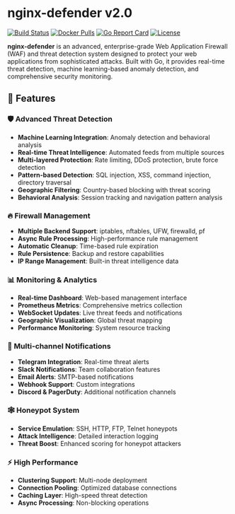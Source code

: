 # nginx-defender v2.0

[![Build Status](https://github.com/yourusername/nginx-defender/workflows/Build%20and%20Publish/badge.svg)](https://github.com/yourusername/nginx-defender/actions)
[![Docker Pulls](https://img.shields.io/docker/pulls/ghcr.io/yourusername/nginx-defender)](https://github.com/yourusername/nginx-defender/pkgs/container/nginx-defender)
[![Go Report Card](https://goreportcard.com/badge/github.com/yourusername/nginx-defender)](https://goreportcard.com/report/github.com/yourusername/nginx-defender)
[![License](https://img.shields.io/badge/license-MIT-blue.svg)](LICENSE)

**nginx-defender** is an advanced, enterprise-grade Web Application Firewall (WAF) and threat detection system designed to protect your web applications from sophisticated attacks. Built with Go, it provides real-time threat detection, machine learning-based anomaly detection, and comprehensive security monitoring.

## 🚀 Features

### 🛡️ Advanced Threat Detection
- **Machine Learning Integration**: Anomaly detection and behavioral analysis
- **Real-time Threat Intelligence**: Automated feeds from multiple sources
- **Multi-layered Protection**: Rate limiting, DDoS protection, brute force detection
- **Pattern-based Detection**: SQL injection, XSS, command injection, directory traversal
- **Geographic Filtering**: Country-based blocking with threat scoring
- **Behavioral Analysis**: Session tracking and navigation pattern analysis

### 🔥 Firewall Management
- **Multiple Backend Support**: iptables, nftables, UFW, firewalld, pf
- **Async Rule Processing**: High-performance rule management
- **Automatic Cleanup**: Time-based rule expiration
- **Rule Persistence**: Backup and restore capabilities
- **IP Range Management**: Built-in threat intelligence data

### 📊 Monitoring & Analytics
- **Real-time Dashboard**: Web-based management interface
- **Prometheus Metrics**: Comprehensive metrics collection
- **WebSocket Updates**: Live threat feeds and notifications
- **Geographic Visualization**: Global threat mapping
- **Performance Monitoring**: System resource tracking

### 🔔 Multi-channel Notifications
- **Telegram Integration**: Real-time threat alerts
- **Slack Notifications**: Team collaboration features
- **Email Alerts**: SMTP-based notifications
- **Webhook Support**: Custom integrations
- **Discord & PagerDuty**: Additional notification channels

### 🕸️ Honeypot System
- **Service Emulation**: SSH, HTTP, FTP, Telnet honeypots
- **Attack Intelligence**: Detailed interaction logging
- **Threat Boost**: Enhanced scoring for honeypot attackers

### ⚡ High Performance
- **Clustering Support**: Multi-node deployment
- **Connection Pooling**: Optimized database connections
- **Caching Layer**: High-speed threat detection
- **Async Processing**: Non-blocking operations
